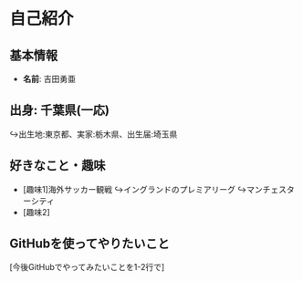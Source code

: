 # 自己紹介

## 基本情報
- **名前**: 吉田勇亜

## 出身: 千葉県(一応)
↪出生地:東京都、実家:栃木県、出生届:埼玉県
## 好きなこと・趣味
- [趣味1]海外サッカー観戦
↪イングランドのプレミアリーグ
↪マンチェスターシティ
- [趣味2]

## GitHubを使ってやりたいこと
[今後GitHubでやってみたいことを1-2行で]